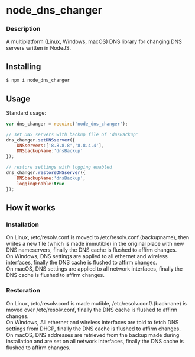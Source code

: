 # node_dns_changer

### Description
A multiplatform (Linux, Windows, macOS) DNS library for changing DNS servers written in NodeJS.

## Installing
```bash
$ npm i node_dns_changer
```

## Usage
Standard usage:
```javascript
var dns_changer = require('node_dns_changer');

// set DNS servers with backup file of 'dnsBackup'
dns_changer.setDNSserver({
	DNSservers:['8.8.8.8','8.8.4.4'],
	DNSbackupName:'dnsBackup'
});

// restore settings with logging enabled
dns_changer.restoreDNSserver({
	DNSbackupName:'dnsBackup',
	loggingEnable:true
});
```
## How it works
### Installation
On Linux, /etc/resolv.conf is moved to /etc/resolv.conf.(backupname), then writes a new file (which is made immutible) in the original place with new DNS nameservers, finally the DNS cache is flushed to affirm changes.  
On Windows, DNS settings are applied to all ethernet and wireless interfaces, finally the DNS cache is flushed to affirm changes.  
On macOS, DNS settings are applied to all network interfaces, finally the DNS cache is flushed to affirm changes.  

### Restoration
On Linux, /etc/resolv.conf is made mutible, /etc/resolv.conf/.(backnane) is moved over /etc/resolv.conf, finally the DNS cache is flushed to affirm changes.  
On Windows, All ethernet and wireless interfaces are told to fetch DNS settings from DHCP, finally the DNS cache is flushed to affirm changes.  
On macOS, DNS addresses are retrieved from the backup made during installation and are set on all network interfaces, finally the DNS cache is flushed to affirm changes.  
